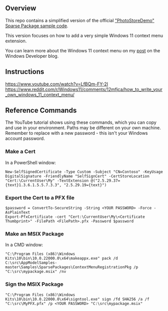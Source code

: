 ## Overview
This repo contains a simplified version of the official ["PhotoStoreDemo" Sparse Package sample code](https://github.com/microsoft/AppModelSamples/tree/master/Samples/SparsePackages). 

This version focuses on how to add a very simple Windows 11 context menu extension.

You can learn more about the Windows 11 context menu on my [post](https://blogs.windows.com/windowsdeveloper/2021/07/19/extending-the-context-menu-and-share-dialog-in-windows-11/) on the Windows Developer blog.

## Instructions

https://www.youtube.com/watch?v=LfBQm-FY-2I
https://www.reddit.com/r/Windows11/comments/12mfjca/how_to_write_your_own_windows_11_context_menu/

## Reference Commands

The YouTube tutorial shows using these commands, which you can copy and use in your environment. Paths may be different on your own machine. Remember to replace <YOUR PASSWORD> with a new password - this isn't your Windows account password. 
### Make a Cert 
In a PowerShell window:
```
New-SelfSignedCertificate -Type Custom -Subject "CN=Contoso" -KeyUsage DigitalSignature -FriendlyName "SelfSignCert" -CertStoreLocation "Cert:\CurrentUser\My" -TextExtension @("2.5.29.37={text}1.3.6.1.5.5.7.3.3", "2.5.29.19={text}")
```
### Export the Cert to a PFX file
```
$password = ConvertTo-SecureString -String <YOUR PASSWORD> -Force -AsPlainText 
Export-PfxCertificate -cert "Cert:\CurrentUser\My\<Certificate Thumbprint>" -FilePath <FilePath>.pfx -Password $password
```
### Make an MSIX Package
In a CMD window:
```
"C:\Program Files (x86)\Windows Kits\10\bin\10.0.22000.0\x64\makeappx.exe" pack /d C:\src\AppModelSamples-master\Samples\SparsePackages\ContextMenuRegistrationPkg /p "C:\src\mypackage.msix" /nv
```
### Sign the MSIX Package
```
"C:\Program Files (x86)\Windows Kits\10\bin\10.0.22000.0\x64\signtool.exe" sign /fd SHA256 /a /f "C:\src\MyPFX.pfx" /p <YOUR PASSWORD> "C:\src\mypackage.msix"
```
